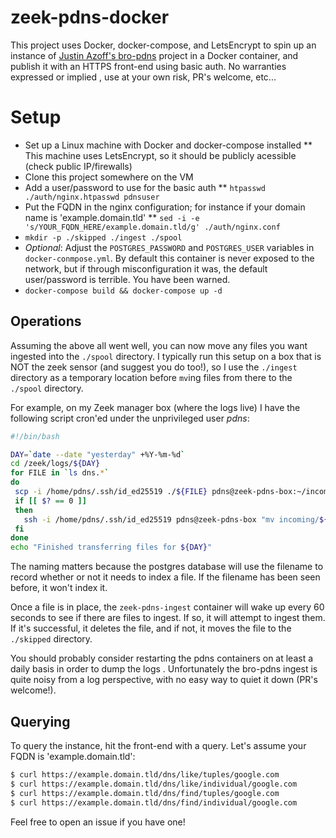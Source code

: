 zeek-pdns-docker
===========================
This project uses Docker, docker-compose, and LetsEncrypt to spin up an instance of [Justin Azoff's bro-pdns](https://github.com/JustinAzoff/bro-pdns) project
 in a Docker container, and publish it with an HTTPS front-end using basic auth. No warranties expressed or implied
 , use at your own risk, PR's welcome, etc...
 
# Setup
 
 * Set up a Linux machine with Docker and docker-compose installed
 ** This machine uses LetsEncrypt, so it should be publicly acessible (check public IP/firewalls)
 * Clone this project somewhere on the VM
 * Add a user/password to use for the basic auth
 ** `htpasswd ./auth/nginx.htpasswd pdnsuser`
 * Put the FQDN in the nginx configuration; for instance if your domain name is 'example.domain.tld'
 ** `sed -i -e 's/YOUR_FQDN_HERE/example.domain.tld/g' ./auth/nginx.conf`
 * `mkdir -p ./skipped ./ingest ./spool`
 * _Optional_: Adjust the `POSTGRES_PASSWORD` and `POSTGRES_USER` variables in `docker-conmpose.yml`. By default this
 container is never exposed to the network, but if through misconfiguration it was, the default user/password is
  terrible. You have been warned.
* `docker-compose build && docker-compose up -d`

## Operations

Assuming the above all went well, you can now move any files you want ingested into the `./spool` directory. I
 typically run this setup on a box that is NOT the zeek sensor (and suggest you do too!), so I use the `./ingest
 ` directory as a temporary location before `mv`ing files from there to the `./spool` directory. 
 
 For example, on my Zeek manager box (where the logs live) I have the following script cron'ed under the unprivileged
  user _pdns_:
 
 ```bash
 #!/bin/bash

DAY=`date --date "yesterday" +%Y-%m-%d`
cd /zeek/logs/${DAY}
for FILE in `ls dns.*`
do
  scp -i /home/pdns/.ssh/id_ed25519 ./${FILE} pdns@zeek-pdns-box:~/incoming/${DAY}-${FILE}
  if [[ $? == 0 ]]
  then
    ssh -i /home/pdns/.ssh/id_ed25519 pdns@zeek-pdns-box "mv incoming/${DAY}-${FILE} spool/"
  fi
done
echo "Finished transferring files for ${DAY}"
```
The naming matters because the postgres database will use the filename to record whether or not it needs to index a
 file. If the filename has been seen before, it won't index it.
 
Once a file is in place, the `zeek-pdns-ingest` container will wake up every 60 seconds to see if there are files to
 ingest. If so, it will attempt to ingest them. If it's successful, it deletes the file, and if not, it moves the
  file to the `./skipped` directory. 
  
You should probably consider restarting the pdns containers on at least a daily basis in order to dump the logs
. Unfortunately the bro-pdns ingest is quite noisy from a log perspective, with no easy way to quiet it down (PR's
 welcome!).
 
## Querying

To query the instance, hit the front-end with a query. Let's assume your FQDN is 'example.domain.tld':

```bash
$ curl https://example.domain.tld/dns/like/tuples/google.com
$ curl https://example.domain.tld/dns/like/individual/google.com
$ curl https://example.domain.tld/dns/find/tuples/google.com
$ curl https://example.domain.tld/dns/find/individual/google.com
```
 
Feel free to open an issue if you have one!
